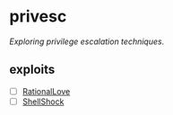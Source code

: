 # privesc

_Exploring privilege escalation techniques._

## exploits
- [ ] [RationalLove](https://github.com/5H311-1NJ3C706/local-root-exploits/blob/master/linux/CVE-2018-1000001/RationalLove.c)
- [ ] [ShellShock](https://en.wikipedia.org/wiki/Shellshock\_(software\_bug))
